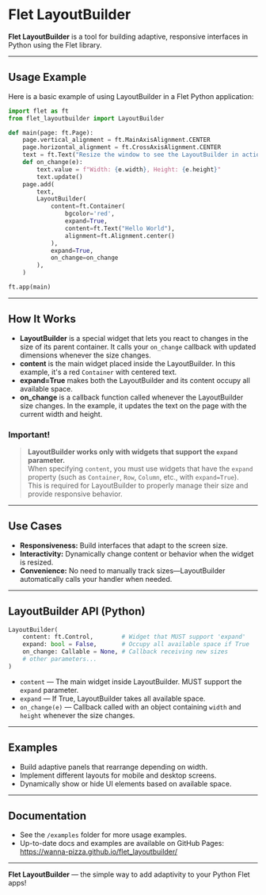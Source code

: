 # Flet LayoutBuilder

**Flet LayoutBuilder** is a tool for building adaptive, responsive interfaces in Python using the Flet library.

---

## Usage Example

Here is a basic example of using LayoutBuilder in a Flet Python application:

```python
import flet as ft
from flet_layoutbuilder import LayoutBuilder

def main(page: ft.Page):
    page.vertical_alignment = ft.MainAxisAlignment.CENTER
    page.horizontal_alignment = ft.CrossAxisAlignment.CENTER
    text = ft.Text("Resize the window to see the LayoutBuilder in action")
    def on_change(e):
        text.value = f"Width: {e.width}, Height: {e.height}"
        text.update()
    page.add(
        text,
        LayoutBuilder(
            content=ft.Container(
                bgcolor='red',
                expand=True,
                content=ft.Text("Hello World"),
                alignment=ft.Alignment.center()
            ),
            expand=True,
            on_change=on_change
        ),
    )

ft.app(main)
```

---

## How It Works

- **LayoutBuilder** is a special widget that lets you react to changes in the size of its parent container. It calls your `on_change` callback with updated dimensions whenever the size changes.
- **content** is the main widget placed inside the LayoutBuilder. In this example, it's a red `Container` with centered text.
- **expand=True** makes both the LayoutBuilder and its content occupy all available space.
- **on_change** is a callback function called whenever the LayoutBuilder size changes. In the example, it updates the text on the page with the current width and height.

### Important!

> **LayoutBuilder works only with widgets that support the `expand` parameter.**  
> When specifying `content`, you must use widgets that have the `expand` property (such as `Container`, `Row`, `Column`, etc., with `expand=True`).  
> This is required for LayoutBuilder to properly manage their size and provide responsive behavior.

---

## Use Cases

- **Responsiveness:** Build interfaces that adapt to the screen size.
- **Interactivity:** Dynamically change content or behavior when the widget is resized.
- **Convenience:** No need to manually track sizes—LayoutBuilder automatically calls your handler when needed.

---

## LayoutBuilder API (Python)

```python
LayoutBuilder(
    content: ft.Control,        # Widget that MUST support 'expand'
    expand: bool = False,       # Occupy all available space if True
    on_change: Callable = None, # Callback receiving new sizes
    # other parameters...
)
```

- `content` — The main widget inside LayoutBuilder. MUST support the `expand` parameter.
- `expand` — If True, LayoutBuilder takes all available space.
- `on_change(e)` — Callback called with an object containing `width` and `height` whenever the size changes.

---

## Examples

- Build adaptive panels that rearrange depending on width.
- Implement different layouts for mobile and desktop screens.
- Dynamically show or hide UI elements based on available space.

---

## Documentation

- See the `/examples` folder for more usage examples.
- Up-to-date docs and examples are available on GitHub Pages:  
  https://wanna-pizza.github.io/flet_layoutbuilder/

---

**Flet LayoutBuilder** — the simple way to add adaptivity to your Python Flet apps!
